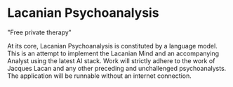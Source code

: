 # Lacanian Psychoanalysis
"Free private therapy"

At its core, Lacanian Psychoanalysis is constituted by a language model. This is an attempt to implement the Lacanian Mind and an accompanying Analyst using the latest AI stack. Work will strictly adhere to the work of Jacques Lacan and any other preceding and unchallenged psychoanalysts. The application will be runnable without an internet connection.
